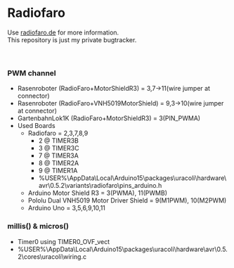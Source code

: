 # Radiofaro
Use [radiofaro.de](http://radiofaro.de) for more information.
<br>
This repository is just my private bugtracker. 
<br><br><br>
### PWM channel
- Rasenroboter (RadioFaro+MotorShieldR3) = 3,7->11(wire jumper at connector)
- Rasenroboter (RadioFaro+VNH5019MotorShield) = 9,3->10(wire jumper at connector)
- GartenbahnLok1K (RadioFaro+MotorShieldR3) = 3(PIN_PWMA)
- Used Boards
   - Radiofaro = 2,3,7,8,9
      - 2 @ TIMER3B
      - 3 @ TIMER3C
      - 7 @ TIMER3A
      - 8 @ TIMER2A
      - 9 @ TIMER1A
      - %USER%\AppData\Local\Arduino15\packages\uracoli\hardware\avr\0.5.2\variants\radiofaro\pins_arduino.h
   - Arduino Motor Shield R3 = 3(PWMA), 11(PWMB)
   - Pololu Dual VNH5019 Motor Driver Shield = 9(M1PWM), 10(M2PWM)
   - Arduino Uno = 3,5,6,9,10,11

### millis() & micros()
- Timer0 using TIMER0_OVF_vect
- %USER%\AppData\Local\Arduino15\packages\uracoli\hardware\avr\0.5.2\cores\uracoli\wiring.c

